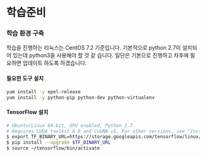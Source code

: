 # 학습준비
### 학습 환경 구축
학습을 진행하는 리눅스는 CentOS 7.2 기준입니다. 기본적으로 python 2.7이 설치되어 있는데 python3을 사용해야 할 것 같
습니다. 일단은 기본으로 진행하고 차후에 필요하면 업데이트 하도록 하겠습니다.

#### 필요한 도구 설치

```bash
yum install -y epel-release
yum install -y python-pip python-dev python-virtualenv
```


#### TensorFlow 설치

```bash
# Ubuntu/Linux 64-bit, GPU enabled, Python 2.7
# Requires CUDA toolkit 8.0 and CuDNN v5. For other versions, see "Install from sources" below.
$ export TF_BINARY_URL=https://storage.googleapis.com/tensorflow/linux/gpu/tensorflow-0.11.0rc2-cp27-none-linux_x86_64.whl
$ pip install --upgrade $TF_BINARY_URL
$ source ~/tensorflow/bin/activate
```
